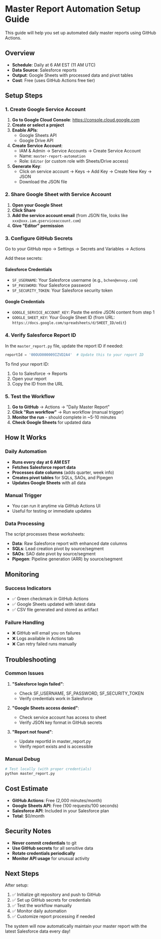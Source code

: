 # Master Report Automation Setup Guide

This guide will help you set up automated daily master reports using GitHub Actions.

## Overview

- **Schedule**: Daily at 6 AM EST (11 AM UTC)
- **Data Source**: Salesforce reports
- **Output**: Google Sheets with processed data and pivot tables
- **Cost**: Free (uses GitHub Actions free tier)

## Setup Steps

### 1. Create Google Service Account

1. **Go to Google Cloud Console**: https://console.cloud.google.com
2. **Create or select a project**
3. **Enable APIs**:
   - Google Sheets API
   - Google Drive API
4. **Create Service Account**:
   - IAM & Admin → Service Accounts → Create Service Account
   - Name: `master-report-automation`
   - Role: `Editor` (or custom role with Sheets/Drive access)
5. **Generate Key**:
   - Click on service account → Keys → Add Key → Create New Key → JSON
   - Download the JSON file

### 2. Share Google Sheet with Service Account

1. **Open your Google Sheet**
2. **Click Share**
3. **Add the service account email** (from JSON file, looks like `xxx@xxx.iam.gserviceaccount.com`)
4. **Give "Editor" permission**

### 3. Configure GitHub Secrets

Go to your GitHub repo → Settings → Secrets and Variables → Actions

Add these secrets:

#### **Salesforce Credentials**
- `SF_USERNAME`: Your Salesforce username (e.g., `bchen@envoy.com`)
- `SF_PASSWORD`: Your Salesforce password
- `SF_SECURITY_TOKEN`: Your Salesforce security token

#### **Google Credentials**
- `GOOGLE_SERVICE_ACCOUNT_KEY`: Paste the entire JSON content from step 1
- `GOOGLE_SHEET_KEY`: Your Google Sheet ID (from URL: `https://docs.google.com/spreadsheets/d/SHEET_ID/edit`)

### 4. Verify Salesforce Report ID

In the `master_report.py` file, update the report ID if needed:

```python
reportId = '00OUO000009IZVD2A4'  # Update this to your report ID
```

To find your report ID:
1. Go to Salesforce → Reports
2. Open your report
3. Copy the ID from the URL

### 5. Test the Workflow

1. **Go to GitHub** → Actions → "Daily Master Report"
2. **Click "Run workflow"** → Run workflow (manual trigger)
3. **Monitor the run** - should complete in ~5-10 minutes
4. **Check Google Sheets** for updated data

## How It Works

### Daily Automation
- **Runs every day at 6 AM EST**
- **Fetches Salesforce report data**
- **Processes date columns** (adds quarter, week info)
- **Creates pivot tables** for SQLs, SAOs, and Pipegen
- **Updates Google Sheets** with all data

### Manual Trigger
- You can run it anytime via GitHub Actions UI
- Useful for testing or immediate updates

### Data Processing
The script processes these worksheets:
- **Data**: Raw Salesforce report with enhanced date columns
- **SQLs**: Lead creation pivot by source/segment
- **SAOs**: SAO date pivot by source/segment  
- **Pipegen**: Pipeline generation (ARR) by source/segment

## Monitoring

### Success Indicators
- ✅ Green checkmark in GitHub Actions
- ✅ Google Sheets updated with latest data
- ✅ CSV file generated and stored as artifact

### Failure Handling
- ❌ GitHub will email you on failures
- ❌ Logs available in Actions tab
- ❌ Can retry failed runs manually

## Troubleshooting

### Common Issues

1. **"Salesforce login failed"**:
   - Check SF_USERNAME, SF_PASSWORD, SF_SECURITY_TOKEN
   - Verify credentials work in Salesforce

2. **"Google Sheets access denied"**:
   - Check service account has access to sheet
   - Verify JSON key format in GitHub secrets

3. **"Report not found"**:
   - Update reportId in master_report.py
   - Verify report exists and is accessible

### Manual Debug
```bash
# Test locally (with proper credentials)
python master_report.py
```

## Cost Estimate

- **GitHub Actions**: Free (2,000 minutes/month)
- **Google Sheets API**: Free (100 requests/100 seconds)
- **Salesforce API**: Included in your Salesforce plan
- **Total**: $0/month

## Security Notes

- **Never commit credentials** to git
- **Use GitHub secrets** for all sensitive data
- **Rotate credentials periodically**
- **Monitor API usage** for unusual activity

## Next Steps

After setup:
1. ✅ Initialize git repository and push to GitHub
2. ✅ Set up GitHub secrets for credentials
3. ✅ Test the workflow manually
4. ✅ Monitor daily automation
5. ✅ Customize report processing if needed

The system will now automatically maintain your master report with the latest Salesforce data every day!
